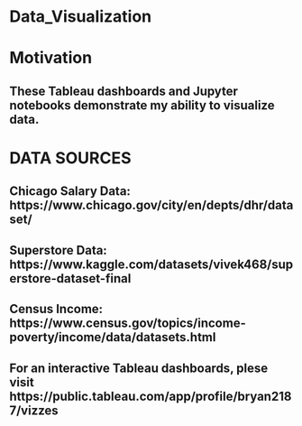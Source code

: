 # Data_Visualization

<h1>Motivation</h1>

<h2>These Tableau dashboards and Jupyter notebooks demonstrate my ability to visualize data. </h2>

<h1>DATA SOURCES</h1>
<h2>Chicago Salary Data: https://www.chicago.gov/city/en/depts/dhr/dataset/</h2>
<h2>Superstore Data: https://www.kaggle.com/datasets/vivek468/superstore-dataset-final</h2>
<h2>Census Income: https://www.census.gov/topics/income-poverty/income/data/datasets.html</h2>

<h2>For an interactive Tableau dashboards, plese visit https://public.tableau.com/app/profile/bryan2187/vizzes</h2>
